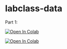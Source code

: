 # labclass-data

Part 1: 

[![Open In Colab](https://colab.research.google.com/assets/colab-badge.svg)](https://colab.research.google.com/gist/KheiynCube/f8021b55bb9bf256d2d99159ecb3fedf/part-2-data-analysis.ipynb)

[![Open In Colab](https://colab.research.google.com/assets/colab-badge.svg)](https://colab.research.google.com/drive/1Rtp9DPrJItBxFX1H76PyJdGL0q7WIewf?usp=sharing)
